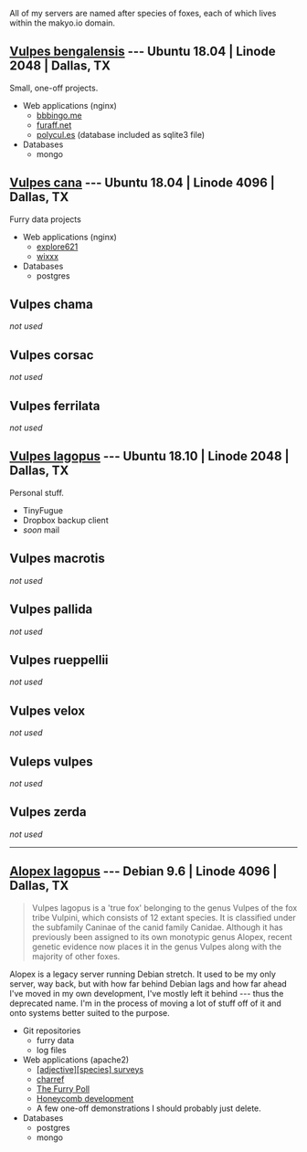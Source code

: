 All of my servers are named after species of foxes, each of which lives within the makyo.io domain.

## [Vulpes bengalensis](http://bengalensis.makyo.io) --- Ubuntu 18.04 | Linode 2048 | Dallas, TX

Small, one-off projects.

* Web applications (nginx)
  * [bbbingo.me](https://bbbingo.me)
  * [furaff.net](https://furaff.net)
  * [polycul.es](https://polycul.es) (database included as sqlite3 file)
* Databases
  * mongo

## [Vulpes cana](http://cana.makyo.io) --- Ubuntu 18.04 | Linode 4096 | Dallas, TX

Furry data projects

* Web applications (nginx)
  * [explore621](https://explore621.net)
  * [wixxx](https://wixxx.me)
* Databases
  * postgres
  
## Vulpes chama

*not used*

## Vulpes corsac

*not used*

## Vulpes ferrilata

*not used*

## [Vulpes lagopus](http://lagopus.makyo.io) --- Ubuntu 18.10 | Linode 2048 | Dallas, TX

Personal stuff.

* TinyFugue
* Dropbox backup client
* *soon* mail

## Vulpes macrotis

*not used*

## Vulpes pallida

*not used*

## Vulpes rueppellii

*not used*

## Vulpes velox

*not used*

## Vuleps vulpes

*not used*

## Vulpes zerda

*not used*

-----

## [Alopex lagopus](http://alopex.makyo.io) --- Debian 9.6 | Linode 4096 | Dallas, TX

> Vulpes lagopus is a 'true fox' belonging to the genus Vulpes of the fox tribe Vulpini, which consists of 12 extant species. It is classified under the subfamily Caninae of the canid family Canidae. Although it has previously been assigned to its own monotypic genus Alopex, recent genetic evidence now places it in the genus Vulpes along with the majority of other foxes.

Alopex is a legacy server running Debian stretch. It used to be my only server, way back, but with how far behind Debian lags and how far ahead I've moved in my own development, I've mostly left it behind --- thus the deprecated name. I'm in the process of moving a lot of stuff off of it and onto systems better suited to the purpose.

* Git repositories
  * furry data
  * log files
* Web applications (apache2)
  * [\[adjective\]\[species\] surveys](https://survey.adjectivespecies.com)
  * [charref](https://characters.openfurry.org)
  * [The Furry Poll](https://furrypoll.com)
  * [Honeycomb development](https://alopex.honeycomb.cafe)
  * A few one-off demonstrations I should probably just delete.
* Databases
  * postgres
  * mongo
